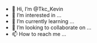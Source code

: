 - 👋 Hi, I’m @Tkc_Kevin
- 👀 I’m interested in ...
- 🌱 I’m currently learning ...
- 💞️ I’m looking to collaborate on ...
- 📫 How to reach me ...

<!---
Tkc_Kevin/Tkc_Kevin is a ✨ special ✨ repository because its `README.md` (this file) appears on your GitHub profile.
You can click the Preview link to take a look at your changes.
--->
